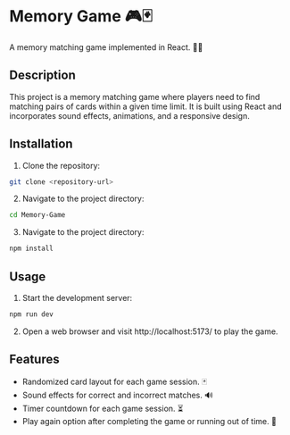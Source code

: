 # Memory Game 🎮🃏

A memory matching game implemented in React. 🧠💡

## Description

This project is a memory matching game where players need to find matching pairs of cards within a given time limit. It is built using React and incorporates sound effects, animations, and a responsive design.

## Installation

1. Clone the repository:

```bash
git clone <repository-url>
```

2. Navigate to the project directory:

```bash
cd Memory-Game
```

3. Navigate to the project directory:

```bash
npm install
```

## Usage

1. Start the development server:

```bash
npm run dev
```

2. Open a web browser and visit http://localhost:5173/ to play the game.

## Features

- Randomized card layout for each game session. 🃏
- Sound effects for correct and incorrect matches. 🔊
- Timer countdown for each game session. ⏳
- Play again option after completing the game or running out of time. 🔄
